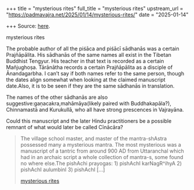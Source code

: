 +++
title = "mysterious rites"
full_title = "mysterious rites"
upstream_url = "https://padmavajra.net/2025/01/14/mysterious-rites/"
date = "2025-01-14"

+++
Source: [here](https://padmavajra.net/2025/01/14/mysterious-rites/).

mysterious rites

The probable author of all the piśāca and piśācī sādhanās was a certain Prajñāpālita. His sādhanās of the same names all exist in the Tibetan Buddhist Tengyur. His teacher in that text is recorded as a certain Mañjughoṣa. Tārānātha records a certain Prajñāpālita as a disciple of Ānandagarbha. I can’t say if both names refer to the same person, though the dates align somewhat when looking at the claimed manuscript date.Also, it is to be seen if they are the same sādhanās in translation.

The names of the other sādhanās are also suggestive:gaṇacakra,mahāmāya(likely paired with Buddhakapāla?), Chinnamastā and Kurukullā, who all have strong prescences in Vajrayāna.

Could this manuscript and the later Hindu practitioners be a possible remnant of what would later be called Cīnācāra?

> The village school master, and master of the mantra-shAstra possessed
> many a mysterious mantra. The most mysterious was a manuscript of a
> tantric from around 900 AD from Uttaranchal which had in an archaic
> script a whole collection of mantra-s, some found no where else.The
> pishAchi prayogas: 1) pishAchI karNagR^ihyA 2) pishAchI aulumbinI 3)
> pishAchI \[…\]
>
> [mysterious
> rites](https://manasataramgini.wordpress.com/2006/11/20/mysterious-rites/)
